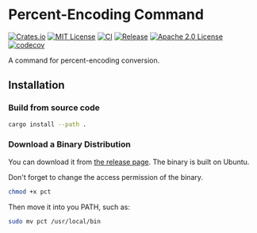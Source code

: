 # Percent-Encoding Command

[![Crates.io](https://img.shields.io/crates/v/percent-encoding-command)](https://crates.io/crates/percent-encoding-command)
[![MIT License](https://img.shields.io/crates/l/percent-encoding-command)](https://github.com/jtr109/percent-encoding-command/blob/master/LICENSE-MIT)
[![CI](https://github.com/jtr109/percent-encoding-command/workflows/CI/badge.svg)](https://github.com/jtr109/percent-encoding-command/actions?query=workflow%3ACI)
[![Release](https://github.com/jtr109/percent-encoding-command/workflows/Release/badge.svg)](https://github.com/jtr109/percent-encoding-command/actions?query=workflow%3ARelease)
[![Apache 2.0 License](https://img.shields.io/crates/l/percent-encoding-command)](https://github.com/jtr109/percent-encoding-command/blob/master/LICENSE-APACHE)
[![codecov](https://codecov.io/gh/jtr109/percent-encoding-command/branch/master/graph/badge.svg?token=TWDD8V3LJG)](https://codecov.io/gh/jtr109/percent-encoding-command)

A command for percent-encoding conversion.

## Installation

### Build from source code

```bash
cargo install --path .
```

### Download a Binary Distribution

You can download it from [the release page](https://github.com/jtr109/percent-encoding-command/releases). The binary is built on Ubuntu.

Don't forget to change the access permission of the binary.

```bash
chmod +x pct
```

Then move it into you PATH, such as:

```bash
sudo mv pct /usr/local/bin
```
